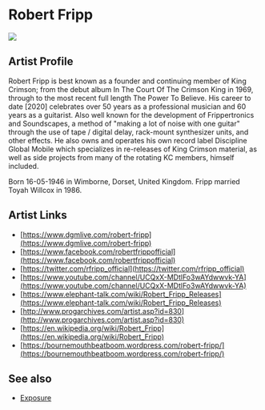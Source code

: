 # Robert Fripp

![](../../asssets/artists/Robert_Fripp.png)

## Artist Profile

Robert Fripp is best known as a founder and continuing member of King Crimson; from the debut album In The Court Of The Crimson King in 1969, through to the most recent full length The Power To Believe. His career to date [2020] celebrates over 50 years as a professional musician and 60 years as a guitarist. Also well known for the development of Frippertronics and Soundscapes, a method of "making a lot of noise with one guitar" through the use of tape / digital delay, rack-mount synthesizer units, and other effects. He also owns and operates his own record label Discipline Global Mobile which specializes in re-releases of King Crimson material, as well as side projects from many of the rotating KC members, himself included.

Born 16-05-1946 in Wimborne, Dorset, United Kingdom.
Fripp married Toyah Willcox in 1986.

## Artist Links

- [https://www.dgmlive.com/robert-fripp](https://www.dgmlive.com/robert-fripp)
- [https://www.facebook.com/robertfrippofficial](https://www.facebook.com/robertfrippofficial)
- [https://twitter.com/rfripp_official](https://twitter.com/rfripp_official)
- [https://www.youtube.com/channel/UCQxX-MDtlFo3wAYdwwvk-YA](https://www.youtube.com/channel/UCQxX-MDtlFo3wAYdwwvk-YA)
- [https://www.elephant-talk.com/wiki/Robert_Fripp_Releases](https://www.elephant-talk.com/wiki/Robert_Fripp_Releases)
- [http://www.progarchives.com/artist.asp?id=830](http://www.progarchives.com/artist.asp?id=830)
- [https://en.wikipedia.org/wiki/Robert_Fripp](https://en.wikipedia.org/wiki/Robert_Fripp)
- [https://bournemouthbeatboom.wordpress.com/robert-fripp/](https://bournemouthbeatboom.wordpress.com/robert-fripp/)


## See also

- [Exposure](Robert_Fripp-Exposure.md)
